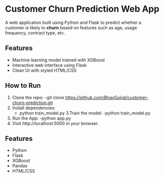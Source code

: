 # Customer Churn Prediction Web App

A web application built using Python and Flask to predict whether a customer is likely to **churn** based on features such as age, usage frequency, contract type, etc.

## Features

- Machine learning model trained with XGBoost
- Interactive web interface using Flask
- Clean UI with styled HTML/CSS

## How to Run

1. Clone the repo:
   -git clone https://github.com/BhavGujral/customer-churn-prediction.git 
2. Install dependencies:
   - python train_model.py
3.Train the model:
    -python train_model.py
4. Run the App:
    -python app.py
5. Visit http://localhost:5000 in your browser.
## Features

- Python
- Flask
- XGBoost
- Pandas
- HTML/CSS

